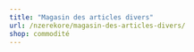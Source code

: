 ```yaml
---
title: "Magasin des articles divers"
url: /nzerekore/magasin-des-articles-divers/
shop: commodité
---
```

